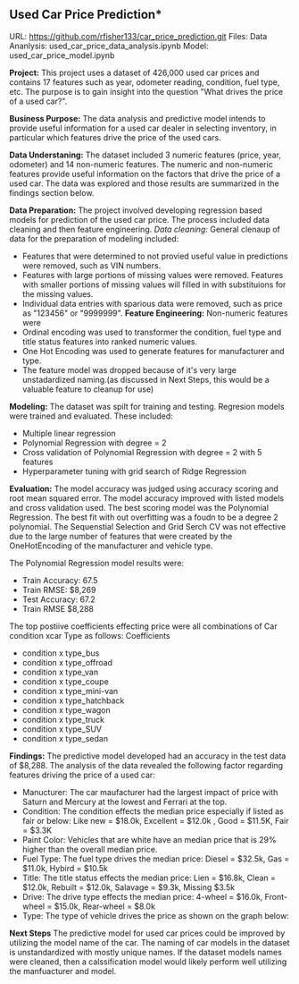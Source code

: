 ## Used Car Price Prediction*

URL: https://github.com/rfisher133/car_price_prediction.git
Files: 
Data Ananlysis: used_car_price_data_analysis.ipynb 
Model: used_car_price_model.ipynb 


**Project:** This project uses a dataset of 426,000 used car prices and contains 17 features such as year, 
odometer reading, condition, fuel type, etc. 
The purpose is to gain insight into the question "What drives the price of a used car?".


**Business Purpose:** The data analysis and predictive model intends to provide useful information for a used car dealer in
selecting inventory, in particular which features drive the price of the used cars. 

**Data Understaning:** The dataset included 3 numeric features (price, year, odometer) and 14 non-numeric features.
The numeric and non-numeric features provide useful information on the factors that drive the price of a used car. 
The data was explored and those results are summarized in the findings section below. 

**Data Preparation:** The project involved developing regression based models for prediction of the used car price.
The process included data cleaning and then feature engineering.
*Data cleaning:* General clenaup of data for the preparation of modeling included:
- Features that were determined to not provied useful value in predictions were removed, such as VIN numbers. 
- Features with large portions of missing values were removed. Features with smaller portions of missing values will filled in with substituions for the missing values. 
- Individual data entries with sparious data were removed, such as price as "123456" or "9999999". 
**Feature Engineering:** Non-numeric features were 
- Ordinal encoding was used to transformer the condition, fuel type and title status features into ranked numeric values.
- One Hot Encoding was used to generate features for manufacturer and type. 
- The feature model was dropped because of it's very large unstadardized naming.(as discussed in Next Steps, this would be a valuable feature to cleanup for use)

**Modeling:** The dataset was spilt for training and testing. Regresion models were trained and evaluated. These included:
- Multiple linear regression
- Polynomial  Regression with degree = 2
- Cross validation of Polynomial Regression with degree = 2 with 5 features
- Hyperparameter tuning with grid search of Ridge Regression

**Evaluation:** The model accuracy was judged using accuracy scoring and root mean squared error.
The model accuracy improved with listed models and cross validation used. The best scoring model was the
Polynomial Regression. The best fit with out overfitting was a foudn to be a degree 2 polynomial. 
The Sequenstial Selection and Grid Serch CV was not effective due to the large number of features that were
created by the OneHotEncoding of the manufacturer and vehicle type. 

The Polynomial Regression model results were:
- Train Accuracy: 67.5
- Train RMSE: $8,269
- Test Accuracy: 67.2
- Train RMSE $8,288

The top postiive coefficients effecting price were all combinations of Car condition xcar Type as follows: 
Coefficients
- condition x type_bus	
- condition x type_offroad	
- condition x type_van	
- condition x type_coupe	
- condition x type_mini-van	
- condition x type_hatchback	
- condition x type_wagon	
- condition x type_truck	
- condition x type_SUV	
- condition x type_sedan	

**Findings:** The predictive model developed had an accuracy in the test data of $8,288. 
The analysis of the data revealed the following factor regarding features driving the price of a used car: 

- Manucturer: The car maufacturer had the largest impact of price with Saturn and Mercury at the lowest and Ferrari at the top.
- Condition: The condition effects the median price especially if listed as fair or below: Like new = $18.0k, Excellent = $12.0k , Good = $11.5K, Fair = $3.3K 
- Paint Color: Vehicles that are white have an median price that is 29% higher than the overall median price.
- Fuel Type: The fuel type drives the median price: Diesel = $32.5k, Gas = $11.0k, Hybird = $10.5k
- Title: The title status effects the median price: Lien = $16.8k, Clean = $12.0k, Rebuilt = $12.0k, Salavage = $9.3k, Missing $3.5k
- Drive: The drive type effects the median price: 4-wheel = $16.0k, Front-wheel = $15.0k, Rear-wheel = $8.0k
- Type: The type of vehicle drives the price as shown on the graph below:



**Next Steps**
The predictive model for used car prices could be improved by utilizing the model name of the car.
The naming of car models in the dataset is unstandardized with mostly unique names. If the dataset
models names were cleaned, then a calssification model would likely perform well utilizing the manfuacturer 
and model. 
